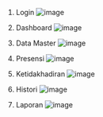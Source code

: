 1.	Login
![image](https://github.com/user-attachments/assets/0cd45f46-dd22-41cf-aeea-ac4eaa142893)

2. Dashboard
![image](https://github.com/user-attachments/assets/54f0c90b-982a-4c24-9e63-dd9c4b230555)

3. Data Master
![image](https://github.com/user-attachments/assets/69663a95-7df9-4371-be30-5bd97bd62c70)

4. Presensi
![image](https://github.com/user-attachments/assets/efb918d9-9f7a-4a15-87fb-aca71ad4eb50)

5. Ketidakhadiran
![image](https://github.com/user-attachments/assets/a3f95f90-f8ef-43d1-b6c1-b3d40a438b28)

6. Histori
![image](https://github.com/user-attachments/assets/35de1f5c-dffc-45c1-8e22-f312e7c0ddb4)

7. Laporan
![image](https://github.com/user-attachments/assets/2fb0db44-38e7-4821-8432-69f23a795a89)
